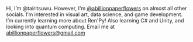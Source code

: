 Hi, I’m @tairitsuwu. However, I'm [@abillionpaperflowers](https://axiomoftheend.carrd.co) on almost all other socials.
I’m interested in visual art, data science, and game development.
I’m currently learning more about Ren'Py! Also learning C# and Unity, and looking into quantum computing.
Email me at abillionpaperflowers@gmail.com

<!---
tairitsuwu/tairitsuwu is a ✨ special ✨ repository because its `README.md` (this file) appears on your GitHub profile.
You can click the Preview link to take a look at your changes.
- 💞️ I’m looking to collaborate on ...
--->
